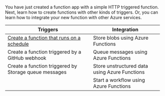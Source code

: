 You have just created a function app with a simple HTTP triggered function. Next, learn how to create functions with other kinds of triggers. Or, you can learn how to integrate your new function with other Azure services.


| Triggers     |Integration  |
|---------|---------|
|[Create a function that runs on a schedule](../articles/azure-functions/functions-create-scheduled-function.md) | Store blobs using Azure Functions |
|Create a function triggered by a GitHub webhook | Queue messages using Azure Functions |
|Create a function triggered by Storage queue messages | Store unstructured data using Azure Functions |
|     | Start a workflow using Azure Functions | 